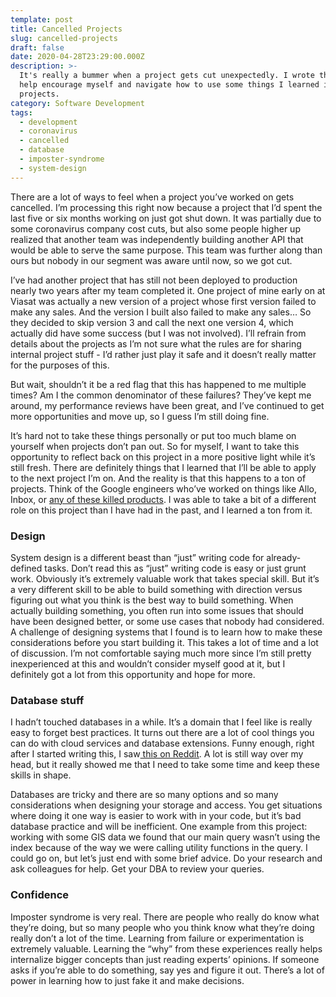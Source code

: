 ```yaml
---
template: post
title: Cancelled Projects
slug: cancelled-projects
draft: false
date: 2020-04-28T23:29:00.000Z
description: >-
  It's really a bummer when a project gets cut unexpectedly. I wrote this to
  help encourage myself and navigate how to use some things I learned in future
  projects.
category: Software Development
tags:
  - development
  - coronavirus
  - cancelled
  - database
  - imposter-syndrome
  - system-design
---
```

There are a lot of ways to feel when a project you’ve worked on gets cancelled. I’m processing this right now because a project that I’d spent the last five or six months working on just got shut down. It was partially due to some coronavirus company cost cuts, but also some people higher up realized that another team was independently building another API that would be able to serve the same purpose. This team was further along than ours but nobody in our segment was aware until now, so we got cut.

I’ve had another project that has still not been deployed to production nearly two years after my team completed it. One project of mine early on at Viasat was actually a new version of a project whose first version failed to make any sales. And the version I built also failed to make any sales… So they decided to skip version 3 and call the next one version 4, which actually did have some success (but I was not involved). I’ll refrain from details about the projects as I’m not sure what the rules are for sharing internal project stuff - I’d rather just play it safe and it doesn’t really matter for the purposes of this.

But wait, shouldn’t it be a red flag that this has happened to me multiple times? Am I the common denominator of these failures? They’ve kept me around, my performance reviews have been great, and I’ve continued to get more opportunities and move up, so I guess I’m still doing fine.

It’s hard not to take these things personally or put too much blame on yourself when projects don’t pan out. So for myself, I want to take this opportunity to reflect back on this project in a more positive light while it’s still fresh. There are definitely things that I learned that I’ll be able to apply to the next project I’m on. And the reality is that this happens to a ton of projects. Think of the Google engineers who’ve worked on things like Allo, Inbox, or [any of these killed products](https://killedbygoogle.com/). I was able to take a bit of a different role on this project than I have had in the past, and I learned a ton from it.

### Design

System design is a different beast than “just” writing code for already-defined tasks. Don’t read this as “just” writing code is easy or just grunt work. Obviously it’s extremely valuable work that takes special skill. But it’s a very different skill to be able to build something with direction versus figuring out what you think is the best way to build something. When actually building something, you often run into some issues that should have been designed better, or some use cases that nobody had considered. A challenge of designing systems that I found is to learn how to make these considerations before you start building it. This takes a lot of time and a lot of discussion. I’m not comfortable saying much more since I’m still pretty inexperienced at this and wouldn’t consider myself good at it, but I definitely got a lot from this opportunity and hope for more.

### Database stuff

I hadn’t touched databases in a while. It’s a domain that I feel like is really easy to forget best practices. It turns out there are a lot of cool things you can do with cloud services and database extensions. Funny enough, right after I started writing this, I saw[ this on Reddit](https://www.reddit.com/r/programming/comments/g72ysr/things_i_wished_more_developers_knew_about/). A lot is still way over my head, but it really showed me that I need to take some time and keep these skills in shape.

Databases are tricky and there are so many options and so many considerations when designing your storage and access. You get situations where doing it one way is easier to work with in your code, but it’s bad database practice and will be inefficient. One example from this project: working with some GIS data we found that our main query wasn’t using the index because of the way we were calling utility functions in the query. I could go on, but let’s just end with some brief advice. Do your research and ask colleagues for help. Get your DBA to review your queries.

### Confidence

Imposter syndrome is very real. There are people who really do know what they’re doing, but so many people who you think know what they’re doing really don’t a lot of the time. Learning from failure or experimentation is extremely valuable. Learning the “why” from these experiences really helps internalize bigger concepts than just reading experts’ opinions. If someone asks if you’re able to do something, say yes and figure it out. There’s a lot of power in learning how to just fake it and make decisions.